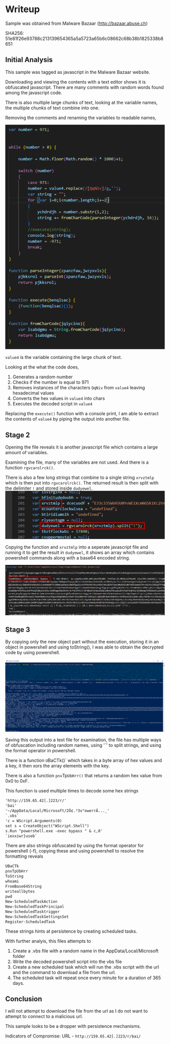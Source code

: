 # Writeup

Sample was obtained from Malware Bazaar (http://bazaar.abuse.ch)

SHA256: 51e81f26e93788c213139654365a5a5723a65b6c08662c68b38b1825338b8651

## Initial Analysis

This sample was tagged as javascript in the Malware Bazaar website.

Downloading and viewing the contents with a text editor shows it is obfuscated javascript. There are many comments with random words found among the javascript code.

There is also multiple large chunks of text, looking at the variable names, the multiple chunks of text combine into one.

Removing the comments and renaming the variables to readable names,

![stage1 code](images/stage1code.png)

`value4` is the variable containing the large chunk of text.

Looking at the what the code does,

1. Generates a random number
2. Checks if the number is equal to 971
3. Removes instances of the characters `QqNiv` from `value4` leaving hexadecimal values
4. Converts the hex values in `value4` into chars
5. Executes the decoded script in `value4`

Replacing the `execute()` function with a console print, I am able to extract the contents of `value4` by piping the output into another file.

## Stage 2

Opening the file reveals it is another javascript file which contains a large amount of variables.

Examining the file, many of the variables are not used. And there is a function `rgvcarolrck()`.

There is also a few long strings that combine to a single string `xrvztmlp` which is then put into `rgvcarolrck()`. The returned result is then split with the delimiter `!` and stored inside `dudyewel`.
![stage 2 code](images/stage2code.png)

Copying the function and `xrvztmlp` into a seperate javascript file and running it to get the result in `dudyewel`, it shows an array which contains powershell commands along with a base64 encoded string.

![stage 2 output](images/stage2output.png)

## Stage 3

By copying only the new object part without the execution, storing it in an object in powershell and using toString(), I was able to obtain the decrypted code by using powershell.

![stage 3 code](images/stage3code.png)

Saving this output into a text file for examination, the file has multiple ways of obfuscation including random names, using '`' to split strings, and using the format operator in powershell. 

There is a function `U`BaCTk()` which takes in a byte array of hex values and a key, it then xors the array elements with the key.

There is also a function `pnx`Tp`UbHrr()` that returns a random hex value from 0x0 to 0xF.


This function is used multiple times to decode some hex strings
```
'http://159.65.42[.]223/r/'
'bai'
'~/AppData/Local/Microsoft/2Ò¢.³3v°owerrÂ..._'
`.vbs`
'c = WScript.Arguments(0)
set s = CreateObject("WScript.Shell")
s.Run "powershell.exe -exec bypass " & c,0'
`iexxiwr}useb`
```

There are also strings obfuscated by using the format operator for powershell (-f), copying these and using powershell to resolve the formatting reveals
```
UBaCTk
pnxTpUbHrr
ToString
whoami
FromBase64String
writeallbytes
pwd
New-ScheduledTaskAction
New-ScheduledTaskPrincipal
New-ScheduledTasktrigger
New-ScheduledTaskSettingsSet
Register-ScheduledTask
```

These strings hints at persistence by creating scheduled tasks.

With further analyis, this files attempts to
1. Create a .vbs file with a random name in the AppData/Local/Microsoft folder
2. Write the decoded powershell script into the vbs file
3. Create a new scheduled task which will run the .vbs script with the url and the command to download a file from the url.
4. The scheduled task will repeat once every minute for a duration of 365 days.

## Conclusion

I will not attempt to download the file from the url as I do not want to attempt to connect to a malicious url.

This sample looks to be a dropper with persistence mechanisms.

Indicators of Compromise:
URL - `http://159.65.42[.]223/r/bai/`



